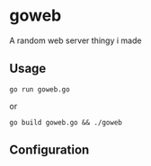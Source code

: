 # goweb

A random web server thingy i made

## Usage

`go run goweb.go`

or

`go build goweb.go && ./goweb`

## Configuration